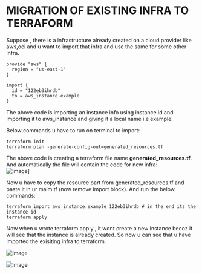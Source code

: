 # MIGRATION OF EXISTING INFRA TO TERRAFORM

Suppose , there is a infrastructure already created on a cloud provider like aws,oci and u want to import that infra and use the same for some other infra.

```
provide "aws" {
  region = "us-east-1"
}

import {
  id = "122eb3ihrdb"
  to = aws_instance.example
}

```

The above code is importing an instance info using instance id and importing it to aws_instance and giving it a local name i.e example.  

Below commands u have to run on terminal to import:  
```
terraform init
terraform plan -generate-config-out=generated_resources.tf
```

The above code is creating a terraform file name **generated_resources.tf**. And automatically the file will contain the code for new infra:  
![image](https://github.com/user-attachments/assets/8c1a910f-829b-47b3-9065-523fccc562c1)]

Now u have to copy the resource part from generated_resources.tf and paste it in ur maim.tf (now remove import block). And run the below commands:

```
terraform import aws_instance.example 122eb3ihrdb # in the end its the instance id
terraform apply

```
Now when u wrote terraform apply , it wont create a new instance becoz it will see that the instance is already created. So now u can see that u have imported the exisiting infra to terraform.  

![image](https://github.com/user-attachments/assets/c7a07376-f937-4c28-9ad5-15db2ab94b83)

![image](https://github.com/user-attachments/assets/d87cd403-6e34-4706-ab52-b8e5a1c4d0ed)


